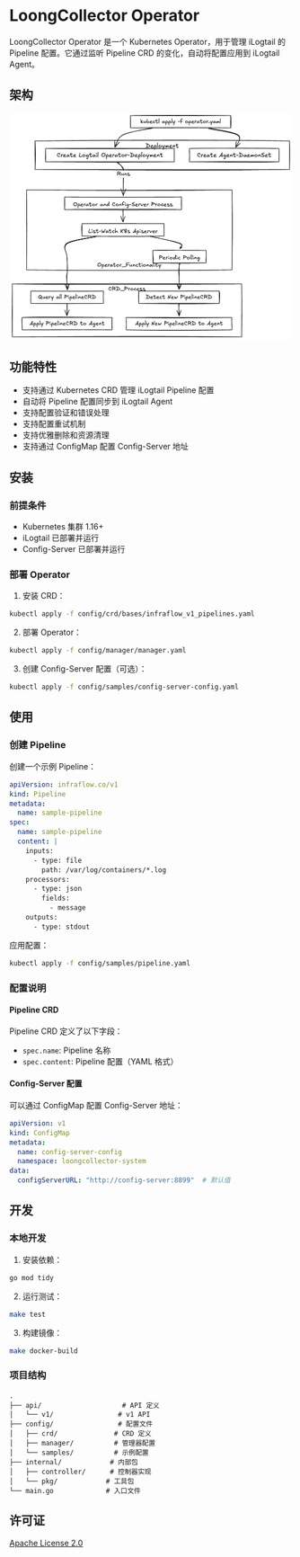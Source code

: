 # LoongCollector Operator

LoongCollector Operator 是一个 Kubernetes Operator，用于管理 iLogtail 的 Pipeline 配置。它通过监听 Pipeline CRD 的变化，自动将配置应用到 iLogtail Agent。

## 架构

![architecture-design](docs/image/architecture-design.png)

## 功能特性

- 支持通过 Kubernetes CRD 管理 iLogtail Pipeline 配置
- 自动将 Pipeline 配置同步到 iLogtail Agent
- 支持配置验证和错误处理
- 支持配置重试机制
- 支持优雅删除和资源清理
- 支持通过 ConfigMap 配置 Config-Server 地址

## 安装

### 前提条件

- Kubernetes 集群 1.16+
- iLogtail 已部署并运行
- Config-Server 已部署并运行

### 部署 Operator

1. 安装 CRD：

```bash
kubectl apply -f config/crd/bases/infraflow_v1_pipelines.yaml
```

2. 部署 Operator：

```bash
kubectl apply -f config/manager/manager.yaml
```

3. 创建 Config-Server 配置（可选）：

```bash
kubectl apply -f config/samples/config-server-config.yaml
```

## 使用

### 创建 Pipeline

创建一个示例 Pipeline：

```yaml
apiVersion: infraflow.co/v1
kind: Pipeline
metadata:
  name: sample-pipeline
spec:
  name: sample-pipeline
  content: |
    inputs:
      - type: file
        path: /var/log/containers/*.log
    processors:
      - type: json
        fields:
          - message
    outputs:
      - type: stdout
```

应用配置：

```bash
kubectl apply -f config/samples/pipeline.yaml
```

### 配置说明

#### Pipeline CRD

Pipeline CRD 定义了以下字段：

- `spec.name`: Pipeline 名称
- `spec.content`: Pipeline 配置（YAML 格式）

#### Config-Server 配置

可以通过 ConfigMap 配置 Config-Server 地址：

```yaml
apiVersion: v1
kind: ConfigMap
metadata:
  name: config-server-config
  namespace: loongcollector-system
data:
  configServerURL: "http://config-server:8899"  # 默认值
```

## 开发

### 本地开发

1. 安装依赖：

```bash
go mod tidy
```

2. 运行测试：

```bash
make test
```

3. 构建镜像：

```bash
make docker-build
```

### 项目结构

```
.
├── api/                    # API 定义
│   └── v1/                # v1 API
├── config/                # 配置文件
│   ├── crd/              # CRD 定义
│   ├── manager/          # 管理器配置
│   └── samples/          # 示例配置
├── internal/            # 内部包
│   ├── controller/      # 控制器实现
│   └── pkg/            # 工具包
└── main.go             # 入口文件
```

## 许可证

[Apache License 2.0](LICENSE)